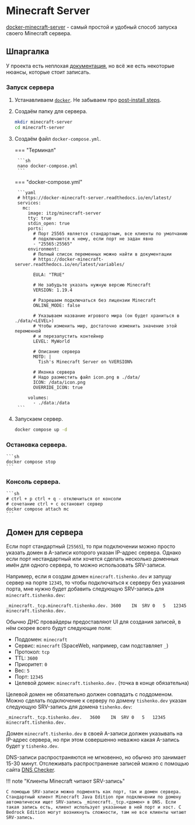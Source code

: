 # Minecraft Server

[docker-minecraft-server](https://github.com/itzg/docker-minecraft-server) - самый простой и удобный способ запуска своего Minecraft сервера.

## Шпаргалка

У проекта есть неплохая [документация](https://docker-minecraft-server.readthedocs.io/en/latest/), но всё же есть некоторые нюансы, которые стоит записать.

### Запуск сервера

1. Устанавливаем [`docker`](https://docs.docker.com/engine/install/ubuntu/#install-using-the-repository). Не забываем про [post-install steps](https://docs.docker.com/engine/install/linux-postinstall/#manage-docker-as-a-non-root-user).
2. Создаём папку для сервера.
    ```sh
    mkdir minecraft-server
    cd minecraft-server
    ```
3. Создаём файл `docker-compose.yml`.
   
    === "Терминал"
    
        ```sh
        nano docker-compose.yml
        ```

    === "docker-compose.yml"
    
        ```yaml
        # https://docker-minecraft-server.readthedocs.io/en/latest/
        services:
          mc:
            image: itzg/minecraft-server
            tty: true
            stdin_open: true
            ports:
              # Порт 25565 является стандартным, все клиенты по умолчанию 
              # подключаются к нему, если порт не задан явно
              - "25565:25565"
            environment:
              # Полный список переменных можно найти в документации
              # https://docker-minecraft-server.readthedocs.io/en/latest/variables/

              EULA: "TRUE"

              # Не забудьте указать нужную версию Minecraft
              VERSION: 1.19.4

              # Разрешаем подключаться без лицензии Minecraft
              ONLINE_MODE: false

              # Указываем название игрового мира (он будет храниться в ./data/<LEVEL>)
              # Чтобы изменить мир, достаточно изменить значение этой переменной
              # и перезапустить контейнер
              LEVEL: MyWorld

              # Описание сервера
              MOTD: |
                Tish's Minecraft Server on %VERSION%

              # Иконка сервера
              # Надо разместить файл icon.png в ./data/
              ICON: /data/icon.png
              OVERRIDE_ICON: true

            volumes:
              - ./data:/data
        ```

4. Запускаем сервер.

    ```sh
    docker compose up -d
    ```

### Остановка сервера.

    ```sh
    docker compose stop
    ```

### Консоль сервера.

    ```sh
    # ctrl + p ctrl + q - отключиться от консоли
    # сочетание ctrl + c остановит сервер
    docker compose attach mc
    ```

## Домен для сервера

Если порт стандартный (`25565`), то при подключении можно просто указать домен в A-записи которого указан IP-адрес сервера. Однако если порт нестандартный или хочется сделать несколько доменных имён для одного сервера, то можно использовать SRV-записи.

Например, если я создам домен `minecraft.tishenko.dev` и запущу сервер на порте `12345`, то чтобы подключаться к серверу без указания порта, мне нужно будет добавить следующую SRV-запись для `minecraft.tishenko.dev`:

```dns
_minecraft._tcp.minecraft.tishenko.dev.	3600	IN	SRV	0	5	12345	minecraft.tishenko.dev.
```

Обычно ДНС провайдеры предоставляют UI для создания записей, в нём скорее всего будут следующие поля:

- Поддомен: `minecraft`
- Сервис: `minecraft` (SpaceWeb, например, сам подставляет `_`)
- Протокол: `tcp`
- TTL: `3600`
- Приоритет: `0`
- Вес: `5`
- Порт: `12345`
- Целевой домен: `minecraft.tishenko.dev.` (точка в конце обязательна)

Целевой домен не обязательно должен совпадать с поддоменом. Можно сделать подключение к серверу по домену `tishenko.dev` указан следующую SRV-запись для домена `tishenko.dev`:

```dns
_minecraft._tcp.tishenko.dev.	3600	IN	SRV	0	5	12345	minecraft.tishenko.dev.
```

Домен `minecraft.tishenko.dev` в своей A-записи должен указывать на IP-адрес сервера, но при этом совершенно неважно какая A-запись будет у `tishenko.dev`.

DNS-записи распространяются не мгновенно, но обычно это занимает 15-30 минут. Отслеживать распространение записей можно с помощью сайта [DNS Checker](https://dnschecker.org/#SRV/_minecraft._tcp.tishenko.dev).

!!! note "Клиенты Minecraft читают SRV-запись"

    С помощью SRV-записи можно подменять как порт, так и домен сервера. Стандартный клиент Minecraft Java Edition при подключении по домену автоматически ищет SRV-запись _minecraft._tcp.<домен> в DNS. Если такая запись есть, клиент использует указанные в ней порт и хост. С Bedrock Edition могут возникнуть сложности, там не все клиенты читают SRV-запись.
